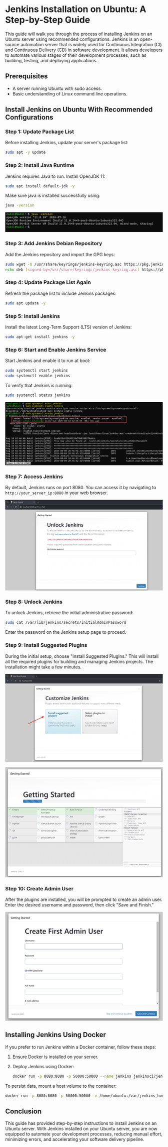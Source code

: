 # Jenkins Installation on Ubuntu: A Step-by-Step Guide

This guide will walk you through the process of installing Jenkins on an Ubuntu server using recommended configurations. Jenkins is an open-source automation server that is widely used for Continuous Integration (CI) and Continuous Delivery (CD) in software development. It allows developers to automate various stages of their development processes, such as building, testing, and deploying applications.

## Prerequisites

- A server running Ubuntu with sudo access.
- Basic understanding of Linux command line operations.

## Install Jenkins on Ubuntu With Recommended Configurations

### Step 1: Update Package List

Before installing Jenkins, update your server's package list:

```bash
sudo apt -y update
```

### Step 2: Install Java Runtime

Jenkins requires Java to run. Install OpenJDK 11:

```bash
sudo apt install default-jdk -y
```

Make sure java is installed successfully using:

```bash
java -version
```

![alt text](./images/jen-install-01.png)

### Step 3: Add Jenkins Debian Repository

Add the Jenkins repository and import the GPG keys:

```bash
sudo wget -O /usr/share/keyrings/jenkins-keyring.asc https://pkg.jenkins.io/debian-stable/jenkins.io-2023.key
echo deb [signed-by=/usr/share/keyrings/jenkins-keyring.asc] https://pkg.jenkins.io/debian-stable binary/ | sudo tee /etc/apt/sources.list.d/jenkins.list > /dev/null
```

### Step 4: Update Package List Again

Refresh the package list to include Jenkins packages:

```bash
sudo apt update -y
```

### Step 5: Install Jenkins

Install the latest Long-Term Support (LTS) version of Jenkins:

```bash
sudo apt-get install jenkins -y
```

### Step 6: Start and Enable Jenkins Service

Start Jenkins and enable it to run at boot:

```bash
sudo systemctl start jenkins
sudo systemctl enable jenkins
```

To verify that Jenkins is running:

```bash
sudo systemctl status jenkins
```

![alt text](./images/jen-install-02.png)

### Step 7: Access Jenkins

By default, Jenkins runs on port 8080. You can access it by navigating to `http://your_server_ip:8080` in your web browser.

![alt text](./images/jen-install-03.png)

### Step 8: Unlock Jenkins

To unlock Jenkins, retrieve the initial administrative password:

```bash
sudo cat /var/lib/jenkins/secrets/initialAdminPassword
```

Enter the password on the Jenkins setup page to proceed.

### Step 9: Install Suggested Plugins

During the initial setup, choose "Install Suggested Plugins." This will install all the required plugins for building and managing Jenkins projects. The installation might take a few minutes.

![alt text](./images/jen-install-04.png)

![alt text](./images/jen-install-05.png)

### Step 10: Create Admin User

After the plugins are installed, you will be prompted to create an admin user. Enter the desired username and password, then click "Save and Finish."

![alt text](./images/jen-install-06.png)

## Installing Jenkins Using Docker

If you prefer to run Jenkins within a Docker container, follow these steps:

1. Ensure Docker is installed on your server.
2. Deploy Jenkins using Docker:

   ```bash
   docker run -p 8080:8080 -p 50000:50000 --name jenkins jenkinsci/jenkins:latest
   ```

To persist data, mount a host volume to the container:

```bash
docker run -p 8080:8080 -p 50000:50000 -v /home/ubuntu:/var/jenkins_home jenkinsci/jenkins:latest
```

## Conclusion

This guide has provided step-by-step instructions to install Jenkins on an Ubuntu server. With Jenkins installed on your Ubuntu server, you are now equipped to automate your development processes, reducing manual effort, minimizing errors, and accelerating your software delivery pipeline.
